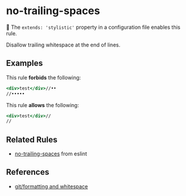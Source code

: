 # no-trailing-spaces

💅 The `extends: 'stylistic'` property in a configuration file enables this rule.

Disallow trailing whitespace at the end of lines.

## Examples

This rule **forbids** the following:

```hbs
<div>test</div>//••
//•••••
```

This rule **allows** the following:

```hbs
<div>test</div>//
//
```

## Related Rules

* [no-trailing-spaces](https://eslint.org/docs/rules/no-trailing-spaces) from eslint

## References

* [git/formatting and whitespace](https://git-scm.com/book/en/v2/Customizing-Git-Git-Configuration#_formatting_and_whitespace)

